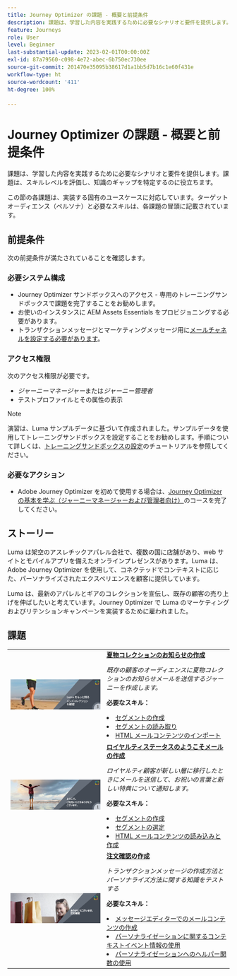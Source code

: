 ```yaml
---
title: Journey Optimizer の課題 - 概要と前提条件
description: 課題は、学習した内容を実践するために必要なシナリオと要件を提供します。各課題では、実装する固有のユースケースに取り組みます。
feature: Journeys
role: User
level: Beginner
last-substantial-update: 2023-02-01T00:00:00Z
exl-id: 87a79560-c098-4e72-abec-6b750ec730ee
source-git-commit: 201470e35095b38617d1a1bb5d7b16c1e60f431e
workflow-type: ht
source-wordcount: '411'
ht-degree: 100%

---
```


# Journey Optimizer の課題 - 概要と前提条件

課題は、学習した内容を実践するために必要なシナリオと要件を提供します。課題は、スキルレベルを評価し、知識のギャップを特定するのに役立ちます。

この節の各課題は、実装する固有のユースケースに対応しています。ターゲットオーディエンス（ペルソナ）と必要なスキルは、各課題の冒頭に記載されています。

## 前提条件

次の前提条件が満たされていることを確認します。

### 必要システム構成

* Journey Optimizer サンドボックスへのアクセス - 専用のトレーニングサンドボックスで課題を完了することをお勧めします。
* お使いのインスタンスに AEM Assets Essentials をプロビジョニングする必要があります。
* トランザクションメッセージとマーケティングメッセージ用に[メールチャネルを設定する必要があります](https://experienceleague.adobe.com/docs/journey-optimizer/using/configuration/channel-surfaces.html?lang=ja)。

### アクセス権限

次のアクセス権限が必要です。

* *ジャーニーマネージャー*&#x200B;または&#x200B;*ジャーニー管理者*
* テストプロファイルとその属性の表示

>[!NOTE]
> 演習は、Luma サンプルデータに基づいて作成されました。サンプルデータを使用してトレーニングサンドボックスを設定することをお勧めします。手順について詳しくは、[トレーニングサンドボックスの設定](/help/tutorial-configure-a-training-sandbox/introduction-and-prerequisites.md)のチュートリアルを参照してください。

### 必要なアクション

* Adobe Journey Optimizer を初めて使用する場合は、[Journey Optimizer の基本を学ぶ（ジャーニーマネージャーおよび管理者向け）](https://experienceleague.adobe.com/docs/courses/using/journeyoptimizer-u-1-2022-1-1-0.html?lang=ja)のコースを完了してください。

## ストーリー

Luma は架空のアスレチックアパレル会社で、複数の国に店舗があり、web サイトとモバイルアプリを備えたオンラインプレゼンスがあります。Luma は、Adobe Journey Optimizer を使用して、コネクテッドでコンテキストに応じた、パーソナライズされたエクスペリエンスを顧客に提供しています。

Luma は、最新のアパレルとギアのコレクションを宣伝し、既存の顧客の売り上げを伸ばしたいと考えています。Journey Optimizer で Luma のマーケティングおよびリテンションキャンペーンを実装するために雇われました。

## 課題

<table>
<tr>
<td>
 <div>
      <a href="summer-collection-announcement-challenge.md">
        <img alt="夏物コレクションのお知らせ用の画像" src="./assets/email-assets/luma-transactional-onboarding-3.png"/>
      </a>
      </div>
  </td>
  <td>
   <strong><a href="summer-collection-announcement-challenge.md">夏物コレクションのお知らせの作成 </strong>
    </a>
      <p>
      <em>既存の顧客のオーディエンスに夏物コレクションのお知らせメールを送信するジャーニーを作成します。</em>
      <p>
      <b>必要なスキル：</b>
      <li><a href="https://experienceleague.adobe.com/docs/journey-optimizer-learn/tutorials/profiles-segments-subscriptions/create-segments.html?lang=ja"> セグメントの作成</li>
      <li><a href="https://experienceleague.adobe.com/docs/journey-optimizer-learn/tutorials/journeys/use-case-read-segment.html?lang=ja">セグメントの読み取り</li>
       <li><a href="https://experienceleague.adobe.com/docs/journey-optimizer-learn/tutorials/email-channel/import-and-author-html-email-content.html?lang=ja">HTML メールコンテンツのインポート</li>
  </td>
  </tr>
   <tr>
    <td>
    <div>
    <a>
      <img alt="ようこそ" src="./assets/email-assets/luma-transactional-onboarding-1.png"/>
    </a>
    </div>
    <td>
    <div >
      <a><strong><a href="loyalty-status-welcome-email-challenge.md">ロイヤルティステータスのようこそメールの作成</strong></a>
    </div>
    <p>
    <em>ロイヤルティ顧客が新しい層に移行したときにメールを送信して、お祝いの言葉と新しい特典について通知します。</em>
    <p>
    <b>必要なスキル：</b>
      <li><a href="https://experienceleague.adobe.com/docs/journey-optimizer-learn/tutorials/profiles-segments-subscriptions/create-segments.html?lang=ja"> セグメントの作成</li>
      <li><a href="https://experienceleague.adobe.com/docs/journey-optimizer-learn/tutorials/journeys/use-case-read-segment-qualification.html?lang=ja">セグメントの選定</li>
      <li><a href="https://experienceleague.adobe.com/docs/journey-optimizer-learn/tutorials/email-channel/import-and-author-html-email-content.html?lang=ja">HTML メールコンテンツの読み込みと作成</li>
  </td>
  </tr>
  <tr>
  <td>
  <div>
    <a href="order-confirmation-challenge.md">
      <img alt="Luma メール" src="./assets/email-assets/luma-transactional-order-confirmation.png"/>
    </a>
  </td>
  <td>
      <a href="order-confirmation-challenge.md"><strong><a href="order-confirmation-challenge.md">注文確認の作成</strong></a>
    <div>
    <p>
    <em>トランザクションメッセージの作成方法とパーソナライズ方法に関する知識をテストする</em>
    <p>
    <b>必要なスキル：</b>
      <li><a href="https://experienceleague.adobe.com/docs/journey-optimizer-learn/tutorials/email-channel/create-content-with-the-email-designer.html?lang=ja"> メッセージエディターでのメールコンテンツの作成</li>
      <li><a href="https://experienceleague.adobe.com/docs/journey-optimizer-learn/tutorials/personalize-content/use-contextual-event-information-for-personalization.html?lang=ja">パーソナライゼーションに関するコンテキストイベント情報の使用</li>
      <li><a href="https://experienceleague.adobe.com/docs/journey-optimizer-learn/tutorials/personalize-content/use-helper-functions-for-personalization.html?lang=ja">パーソナライゼーションへのヘルパー関数の使用</li>
  </td>
</table>
